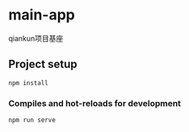 # main-app
qiankun项目基座

## Project setup
```
npm install
```

### Compiles and hot-reloads for development
```
npm run serve
```
